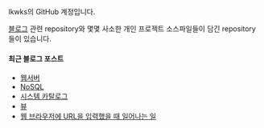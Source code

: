lkwks의 GitHub 계정입니다.

[블로그](https://lkwks.github.io) 관련 repository와 몇몇 사소한 개인 프로젝트 소스파일들이 담긴 repository들이 있습니다.


#### 최근 블로그 포스트
<!-- BLOG-POST-LIST:START -->
- [웹서버](https://lkwks.github.io/%EB%84%A4%ED%8A%B8%EC%9B%8C%ED%81%AC/2022/11/19/%EC%9B%B9%EC%84%9C%EB%B2%84.html)
- [NoSQL](https://lkwks.github.io/db/2022/11/15/nosql.html)
- [시스템 카탈로그](https://lkwks.github.io/db/2022/11/13/%EC%8B%9C%EC%8A%A4%ED%85%9C-%EC%B9%B4%ED%83%88%EB%A1%9C%EA%B7%B8.html)
- [뷰](https://lkwks.github.io/db/2022/11/13/%EB%B7%B0.html)
- [웹 브라우저에 URL을 입력했을 때 일어나는 일](https://lkwks.github.io/%EB%84%A4%ED%8A%B8%EC%9B%8C%ED%81%AC/2022/11/05/%EB%B8%8C%EB%9D%BC%EC%9A%B0%EC%A0%80%EC%97%90-%EC%A3%BC%EC%86%8C%EB%A5%BC-%EC%9E%85%EB%A0%A5%ED%95%98%EB%A9%B4-%EC%9D%BC%EC%96%B4%EB%82%98%EB%8A%94-%EC%9D%BC.html)
<!-- BLOG-POST-LIST:END -->
  
<!--![Top Langs](https://github-readme-stats.vercel.app/api/top-langs/?username=lkwks)-->
